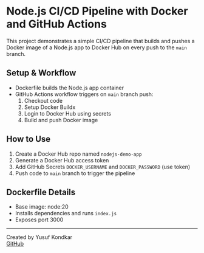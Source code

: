 # Node.js CI/CD Pipeline with Docker and GitHub Actions

This project demonstrates a simple CI/CD pipeline that builds and pushes a Docker image of a Node.js app to Docker Hub on every push to the `main` branch.

## Setup & Workflow

- Dockerfile builds the Node.js app container
- GitHub Actions workflow triggers on `main` branch push:
  1. Checkout code
  2. Setup Docker Buildx
  3. Login to Docker Hub using secrets
  4. Build and push Docker image

## How to Use

1. Create a Docker Hub repo named `nodejs-demo-app`
2. Generate a Docker Hub access token
3. Add GitHub Secrets `DOCKER_USERNAME` and `DOCKER_PASSWORD` (use token)
4. Push code to `main` branch to trigger the pipeline

## Dockerfile Details

- Base image: node:20
- Installs dependencies and runs `index.js`
- Exposes port 3000

---

Created by Yusuf Kondkar  
[GitHub](https://github.com/Yusufkondkar)